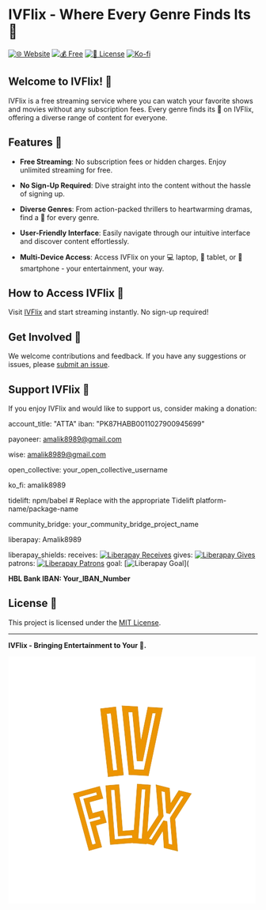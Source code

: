 # IVFlix - Where Every Genre Finds Its 🏡

[![🌐 Website](https://img.shields.io/badge/Visit-IVFlix-blue?style=for-the-badge&logo=appveyor)](https://ivflix.netlify.app/)
[![💰 Free](https://img.shields.io/badge/Price-FREE-brightgreen?style=for-the-badge&logo=appveyor)](https://ivflix.netlify.app/)
[![📜 License](https://img.shields.io/badge/License-MIT-green?style=for-the-badge&logo=appveyor)](LICENSE)
[![Ko-fi](https://img.shields.io/badge/Support-via%20Ko--fi-orange?style=for-the-badge)](https://ko-fi.com/amalik8989)

## Welcome to IVFlix! 🍿

IVFlix is a free streaming service where you can watch your favorite shows and movies without any subscription fees. Every genre finds its 🏡 on IVFlix, offering a diverse range of content for everyone.

## Features 🎉

- **Free Streaming**: No subscription fees or hidden charges. Enjoy unlimited streaming for free.

- **No Sign-Up Required**: Dive straight into the content without the hassle of signing up.

- **Diverse Genres**: From action-packed thrillers to heartwarming dramas, find a 🏡 for every genre.

- **User-Friendly Interface**: Easily navigate through our intuitive interface and discover content effortlessly.

- **Multi-Device Access**: Access IVFlix on your 💻 laptop, 📱 tablet, or 📱 smartphone - your entertainment, your way.

## How to Access IVFlix 🚀

Visit [IVFlix](https://ivflix.netlify.app/) and start streaming instantly. No sign-up required!

## Get Involved 🤝

We welcome contributions and feedback. If you have any suggestions or issues, please [submit an issue](https://github.com/YourUsername/IVFlix/issues).

## Support IVFlix 🌟

If you enjoy IVFlix and would like to support us, consider making a donation:

account_title: "ATTA"
iban: "PK87HABB0011027900945699"

payoneer: amalik8989@gmail.com

wise: amalik8989@gmail.com

open_collective: your_open_collective_username

ko_fi: amalik8989

tidelift: npm/babel  # Replace with the appropriate Tidelift platform-name/package-name

community_bridge: your_community_bridge_project_name

liberapay: Amalik8989

liberapay_shields:
  receives: [![Liberapay Receives](https://img.shields.io/liberapay/receives/Amalik8989.svg?logo=liberapay)](Your_Liberapay_Profile_Link)
  gives: [![Liberapay Gives](https://img.shields.io/liberapay/gives/Amalik8989.svg?logo=liberapay)](Your_Liberapay_Profile_Link)
  patrons: [![Liberapay Patrons](https://img.shields.io/liberapay/patrons/Amalik8989.svg?logo=liberapay)](Your_Liberapay_Profile_Link)
  goal: [![Liberapay Goal](https://img.shields.io/liberapay/goal/Amalik8989.svg?logo=liberapay)](


**HBL Bank IBAN: Your_IBAN_Number**

## License 📄

This project is licensed under the [MIT License](LICENSE).

---

**IVFlix - Bringing Entertainment to Your 🤲.**

[![IVFlix Logo](https://github.com/AMALIK8989/Ivflix1.0/blob/main/img/Logo.png)](https://ivflix.netlify.app/)
